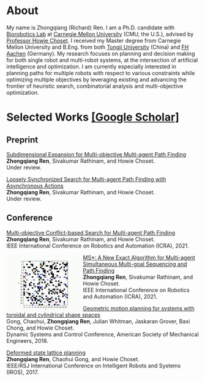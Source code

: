 
About
======
My name is Zhongqiang (Richard) Ren.
I am a Ph.D. candidate with [Biorobotics Lab](http://biorobotics.ri.cmu.edu/index.php) at [Carnegie Mellon University](https://www.cmu.edu/) (CMU, the U.S.), advised by [Professor Howie Choset](https://www.ri.cmu.edu/ri-faculty/howie-choset/).
I received my Master degree from Carnegie Mellon University and B.Eng. from both [Tongji University](https://www.tongji.edu.cn/) (China) and [FH Aachen](https://www.fh-aachen.de/en/) (Germany). 
My research focuses on planning and decision making for both single robot and multi-robot systems, at the intersection of artificial intelligence and optimization.
I am currently especially interested in planning paths for multiple robots with respect to various constraints while optimizing multiple objectives by leveraging existing and advancing the frontier of heuristic search, combinatorial analysis and multi-objective optimization.

Selected Works [[Google Scholar]](https://scholar.google.com/citations?user=kKKvRXsAAAAJ&hl=en&oi=sra)
======

Preprint
------

[Subdimensional Expansion for Multi-objective Multi-agent Path Finding](https://arxiv.org/pdf/2102.01353.pdf)\
**Zhongqiang Ren**, Sivakumar Rathinam, and Howie Choset.\
Under review.

[Loosely Synchronized Search for Multi-agent Path Finding with Asynchronous Actions](https://arxiv.org/pdf/2103.04516.pdf)\
**Zhongqiang Ren**, Sivakumar Rathinam, and Howie Choset.\
Under review.


Conference
------

[Multi-objective Conflict-based Search for Multi-agent Path Finding](https://arxiv.org/pdf/2101.03805.pdf)\
**Zhongqiang Ren**, Sivakumar Rathinam, and Howie Choset.\
IEEE International Conference on Robotics and Automation (ICRA), 2021.

<img src="../images/fig_MSstar.gif" style="float: left;" alt="drawing" width="200"/>

[MS*: A New Exact Algorithm for Multi-agent Simultaneous Multi-goal Sequencing and Path Finding](https://arxiv.org/pdf/2103.09979)\
**Zhongqiang Ren**, Sivakumar Rathinam, and Howie Choset.\
IEEE International Conference on Robotics and Automation (ICRA), 2021.

[Geometric motion planning for systems with toroidal and cylindrical shape spaces](https://d1wqtxts1xzle7.cloudfront.net/57737478/DSCC2018-9144.pdf?1541912930=&response-content-disposition=inline%3B+filename%3DGeometric_Motion_Planning_For_Systems_Wi.pdf&Expires=1616924915&Signature=KuFlGSqfnphvOLhbK0Y33d4GZMikmQDXVFK1LDSjJ49hjrZof1sG8xlSdN-gVRQXcFqH9RSK4QV~7ly7Gp5OP9L5NiIqtJpL9XC80kV7gpl8-kGycqKsuy7T5viCGfuKTFeCUDu88YEaI60Ko9wKl8xgKXzHJDHc~L2SOCZfQic0iIw6Jr3Pp5e60X9C8Y2UvqlY8CnLrgOUc~TkN8w8t3kqUl~90KBEtKRvhiPJTk68D7dxPkf5ywee4a8wEDqmGezq34jkf1S4WyooKVlRxZ5LFbTGdVB75oVKgl1sqKi52LjsRanxeAHDqj~XsCGN4867qfEFV-uRnabb~iuN3g__&Key-Pair-Id=APKAJLOHF5GGSLRBV4ZA)\
Gong, Chaohui, **Zhongqiang Ren**, Julian Whitman, Jaskaran Grover, Baxi Chong, and Howie Choset.\
Dynamic Systems and Control Conference, American Society of Mechanical Engineers, 2018.

[Deformed state lattice planning](https://www.researchgate.net/profile/Zhongqiang-Ren/publication/321821716_Deformed_state_lattice_planning/links/5e9fdca6a6fdcc20bb360c44/Deformed-state-lattice-planning.pdf)\
**Zhongqiang Ren**, Chaohui Gong, and Howie Choset.\
IEEE/RSJ International Conference on Intelligent Robots and Systems (IROS), 2017.

